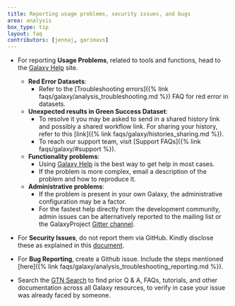 ```yaml
---
title: Reporting usage problems, security issues, and bugs
area: analysis
box_type: tip
layout: faq
contributors: [jennaj, garimavs]
---
```


- For reporting **Usage Problems**, related to tools and functions, head to the [Galaxy Help](https://help.galaxyproject.org/) site.
    - **Red Error Datasets**:
        - Refer to the [Troubleshooting errors]({% link faqs/galaxy/analysis_troubleshooting.md %}) FAQ for red error in datasets. 
    - **Unexpected results in Green Success Dataset**:
        - To resolve it you may be asked to send in a shared history link and possibly a shared workflow link. For sharing your history, refer to this [link]({% link faqs/galaxy/histories_sharing.md %}).
        - To reach our support team, visit [Support FAQs]({% link faqs/galaxy/#support %}).
    - **Functionality problems**:
        - Using [Galaxy Help](https://help.galaxyproject.org/) is the best way to get help in most cases.
        - If the problem is more complex, email a description of the problem and how to reproduce it. 
    - **Administrative problems**:
        - If the problem is present in your own Galaxy, the administrative configuration may be a factor.  
        - For the fastest help directly from the development community, admin issues can be alternatively reported to the mailing list or the GalaxyProject [Gitter channel](https://gitter.im/galaxyproject/Lobby). 

- For **Security Issues**, do not report them via GitHub. Kindly disclose these as explained in this [document](https://github.com/galaxyproject/galaxy/blob/dev/SECURITY_POLICY.md).
- For **Bug Reporting**, create a Github issue. Include the steps mentioned [here]({% link faqs/galaxy/analysis_troubleshooting_reporting.md %}).
- Search the [GTN Search](https://training.galaxyproject.org/search) to find prior Q & A, FAQs, tutorials, and other documentation across all Galaxy resources, to verify in case your issue was already faced by someone.
